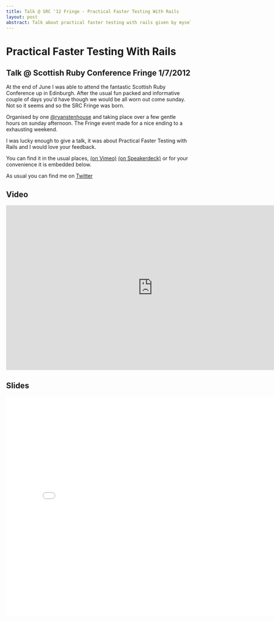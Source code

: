 ```yaml
---
title: Talk @ SRC '12 Fringe - Practical Faster Testing With Rails
layout: post 
abstract: Talk about practical faster testing with rails given by myself at SRC Fringe '12
---
```

Practical Faster Testing With Rails
=========================================
Talk @ Scottish Ruby Conference Fringe 1/7/2012
-----------------------------------------

At the end of June I was able to attend the fantastic Scottish Ruby
Conference up in Edinburgh. After the usual fun packed and informative
couple of days you'd have though we would be all worn out come sunday.
Not so it seems and so the SRC Fringe was born.

Organised by one [@ryanstenhouse](http://twitter.com/ryanstenhouse) and
taking place over a few gentle hours on sunday afternoon. The Fringe event
made for a nice ending to a exhausting weekend.

I was lucky enough to give a talk, it was about Practical Faster Testing
with Rails and I would love your feedback.

You can find it in the usual places, [(on Vimeo)]( http://vimeo.com/45474361 )
[(on Speakerdeck)]( https://speakerdeck.com/u/jonrowe/p/practical-faster-testing-with-rails )
or for your convenience it is embedded below.

As usual you can find me on [Twitter]( https://twitter.com/jonrowe)

Video
-----

<iframe src="http://player.vimeo.com/video/45474361?byline=0&amp;portrait=0" width="800" height="450" frameborder="0" webkitAllowFullScreen='true' mozallowfullscreen='true' allowFullScreen='true'>
</iframe>

Slides
------

<iframe class="speakerdeck-iframe" frameborder="0" src="//speakerdeck.com/embed/4ff052bb0b4f3b002200af27?" allowfullscreen="true" mozallowfullscreen="true" webkitallowfullscreen="true" width="800" height="600">
</iframe>
